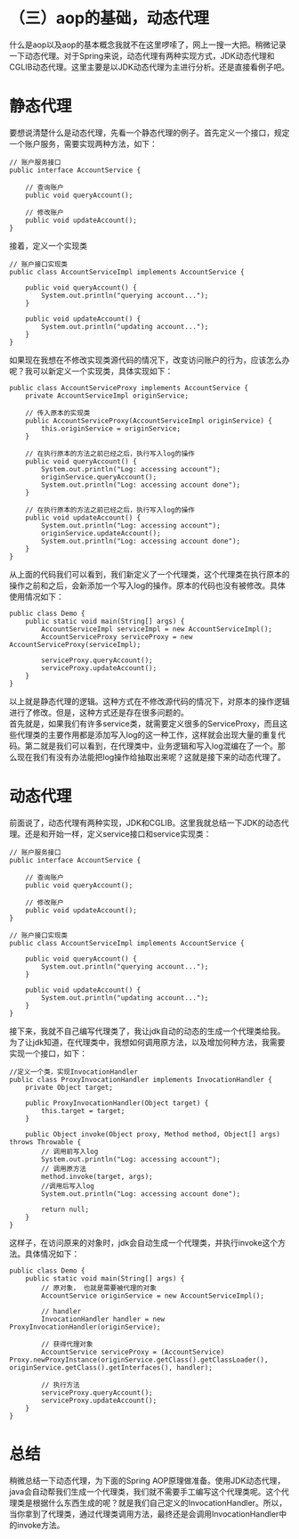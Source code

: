 # （三）aop的基础，动态代理
什么是aop以及aop的基本概念我就不在这里啰嗦了，网上一搜一大把。稍微记录一下动态代理。对于Spring来说，动态代理有两种实现方式，JDK动态代理和CGLIB动态代理。这里主要是以JDK动态代理为主进行分析。还是直接看例子吧。

# 静态代理
要想说清楚什么是动态代理，先看一个静态代理的例子。首先定义一个接口，规定一个账户服务，需要实现两种方法，如下：

```
// 账户服务接口
public interface AccountService {
    
    // 查询账户
    public void queryAccount();
    
    // 修改账户
    public void updateAccount();
}
```

接着，定义一个实现类
```
// 账户接口实现类
public class AccountServiceImpl implements AccountService {

    public void queryAccount() {
        System.out.println("querying account...");
    }

    public void updateAccount() {
        System.out.println("updating account...");
    }
}
```
如果现在我想在不修改实现类源代码的情况下，改变访问账户的行为，应该怎么办呢？我可以新定义一个实现类，具体实现如下：
```
public class AccountServiceProxy implements AccountService {
    private AccountServiceImpl originService;
    
    // 传入原本的实现类
    public AccountServiceProxy(AccountServiceImpl originService) {
        this.originService = originService;
    }
    
    // 在执行原本的方法之前已经之后，执行写入log的操作
    public void queryAccount() {
        System.out.println("Log: accessing account");
        originService.queryAccount();
        System.out.println("Log: accessing account done");
    }

    // 在执行原本的方法之前已经之后，执行写入log的操作
    public void updateAccount() {
        System.out.println("Log: accessing account");
        originService.updateAccount();
        System.out.println("Log: accessing account done");
    }
}
```
从上面的代码我们可以看到，我们新定义了一个代理类，这个代理类在执行原本的操作之前和之后，会新添加一个写入log的操作。原本的代码也没有被修改。具体使用情况如下：
```
public class Demo {
    public static void main(String[] args) {
        AccountServiceImpl serviceImpl = new AccountServiceImpl();
        AccountServiceProxy serviceProxy = new AccountServiceProxy(serviceImpl);
        
        serviceProxy.queryAccount();
        serviceProxy.updateAccount();
    }
}
```
以上就是静态代理的逻辑。这种方式在不修改源代码的情况下，对原本的操作逻辑进行了修改。但是，这种方式还是存在很多问题的。  
首先就是，如果我们有许多service类，就需要定义很多的ServiceProxy，而且这些代理类的主要作用都是添加写入log的这一种工作，这样就会出现大量的重复代码。第二就是我们可以看到，在代理类中，业务逻辑和写入log混编在了一个。那么现在我们有没有办法能把log操作给抽取出来呢？这就是接下来的动态代理了。

# 动态代理
前面说了，动态代理有两种实现，JDK和CGLIB。这里我就总结一下JDK的动态代理。还是和开始一样，定义service接口和service实现类：
```
// 账户服务接口
public interface AccountService {
    
    // 查询账户
    public void queryAccount();
    
    // 修改账户
    public void updateAccount();
}
```
```
// 账户接口实现类
public class AccountServiceImpl implements AccountService {

    public void queryAccount() {
        System.out.println("querying account...");
    }

    public void updateAccount() {
        System.out.println("updating account...");
    }
}
```
接下来，我就不自己编写代理类了，我让jdk自动的动态的生成一个代理类给我。为了让jdk知道，在代理类中，我想如何调用原方法，以及增加何种方法，我需要实现一个接口，如下：
```
//定义一个类，实现InvocationHandler
public class ProxyInvocationHandler implements InvocationHandler {
    private Object target;

    public ProxyInvocationHandler(Object target) {
        this.target = target;
    }

    public Object invoke(Object proxy, Method method, Object[] args) throws Throwable {
        // 调用前写入log
        System.out.println("Log: accessing account");
        // 调用原方法
        method.invoke(target, args);
        //调用后写入log
        System.out.println("Log: accessing account done");

        return null;
    }
}
```
这样子，在访问原来的对象时，jdk会自动生成一个代理类，并执行invoke这个方法。具体情况如下：
```
public class Demo {
    public static void main(String[] args) {
        // 原对象， 也就是需要被代理的对象
        AccountService originService = new AccountServiceImpl();
        
        // handler
        InvocationHandler handler = new ProxyInvocationHandler(originService);

        // 获得代理对象
        AccountService serviceProxy = (AccountService) Proxy.newProxyInstance(originService.getClass().getClassLoader(), originService.getClass().getInterfaces(), handler);
        
        // 执行方法
        serviceProxy.queryAccount();
        serviceProxy.updateAccount();
    }
}
```

# 总结
稍微总结一下动态代理，为下面的Spring AOP原理做准备。使用JDK动态代理，java会自动帮我们生成一个代理类，我们就不需要手工编写这个代理类呢。这个代理类是根据什么东西生成的呢？就是我们自己定义的InvocationHandler。所以，当你拿到了代理类，通过代理类调用方法，最终还是会调用InvocationHandler中的invoke方法。